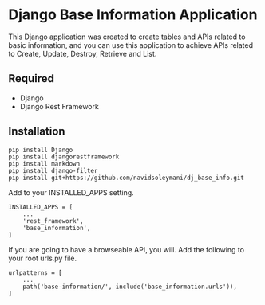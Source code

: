 # Django Base Information Application

This Django application was created to create tables and APIs related to basic information, and you can use this
application to achieve APIs related to Create, Update, Destroy, Retrieve and List.

## Required

- Django
- Django Rest Framework

## Installation

```
pip install Django 
pip install djangorestframework
pip install markdown    
pip install django-filter
pip install git+https://github.com/navidsoleymani/dj_base_info.git
```

Add to your INSTALLED_APPS setting.

```
INSTALLED_APPS = [
    ...
    'rest_framework',
    'base_information',
]
```

If you are going to have a browseable API, you will. Add the following to your root urls.py file.

```
urlpatterns = [
    ...
    path('base-information/', include('base_information.urls')),
]
```